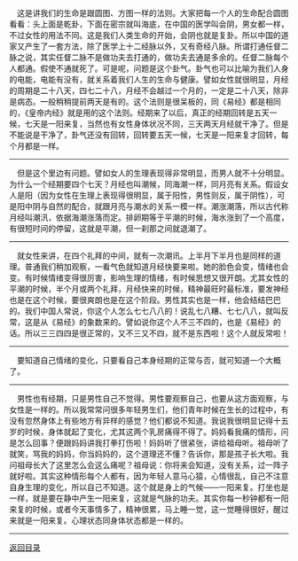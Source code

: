 &emsp;这是讲我们的生命是跟圆图、方图一样的法则。大家把每一个人的生命配合圆图看看：头上面是乾卦，下面在密宗就叫海底，在中国的医学叫会阴，男女都一样，不过女性的用法不同。这是我们人类生命的开始，会阴也就是复卦。所以中国的道家又产生了一套方法，除了医学上十二经脉以外，又有奇经八脉。所谓打通任督二脉之说，其实任督二脉不是做功夫去打通的，做功夫去通是多余的。任督二脉每个人都通。假使不通就死了。可是呢，问题是这个卦气。卦气也可以比喻为我们人身的电能，电能有没有，就关系着我们人生的生命与健康。譬如女性就很明显，月经的周期是二十八天，四七二十八，月经不会越过一个月的，一定是二十八天，除非是病态。一般稍稍提前两天是有的。这个法则是很呆板的，同《易经》都是相同的，《皇帝内经》就是用的这个法则。经期来了以后，真正的经期回转是五天一候，七天是一阳来复，当然也有女性身体状况不同，三天两天月经就干净了。但是不能说是干净了，卦气还没有回转，回转要五天一候，七天是一阳来复才回转，每个月都是一样。
___
&emsp;但是这个里边有问题。譬如女人的生理表现得非常明显，而男人就不十分明显。为什么一个经期要四个七天？月经也叫潮候，同海潮一样，同月亮有关系。假设女人是阳（因为女性在生理上表现得很明显，属于阳性，男性则反，属于阴性），可是阳中阴与自然的配合，就跟月亮与潮水的关系一模一样。潮涨潮落，所以古代称月经叫潮汛，依据海潮涨落而定。排卵期等于平潮的时候，海水涨到了一个高度，有很短时间的停留，这就是平潮，但一刹那之间就退潮了。
___
&emsp;就女性来讲，在四个礼拜的中间，就有一次潮讯。上半月下半月也是同样的道理。普通我们稍加观察，一看气色就知道月经快要来啦。她的脸色会变，情绪也会变。有时候情绪变得很厉害，影响生理的情绪，有时候思想又很开朗。尤其女性的平潮的时候，半个月或两个礼拜，月经快来的时候，精神最旺时最标准，要发神经也是在这个时候，要很爽朗也是在这个阶段。男性其实也是一样，他会结结巴巴的。我们中国人常说，你这个人怎么七七八八的！说乱七八糟、七七八八，就叫反常，这是从《易经》的象数来的。譬如说你这个人不三不四的，也是《易经》的话。所以三三四四是很正常的，又不三又不四，就不是东西啦！这个人就反常啦！
___
&emsp;要知道自己情绪的变化，只要看自己本身经期的正常与否，就可知道一个大概了。
___
&emsp;男性也有经期，只是男性自己不觉得。男性要观察自己，也要从这方面观察，与女性是一样的。所以我常常问很多年轻男生们，他们青年时候在生长的过程中，有没有忽然身体上有些地方有异样的感觉？他们都说不知道。我说我很明显记得十五岁的时候，身体就起了变化，尤其这两个乳房痛得不得了。妈妈看我痛的情形，问是怎么回事？便跟妈妈讲我打拳打伤啦！妈妈听了很紧张，讲给祖母听。祖母听了就笑，骂我的妈妈，你当妈妈的，这个道理还不懂？告诉你，那是孩子长大啦。我问祖母长大了这里怎么会这么痛呢？祖母说：你将来会知道，没有关系，过一阵子就好啦。其实这种情形每个人都有，因为年轻人意马心猿，心情很乱，自己不注意自身生理的变化，所以自己不知道。这个就是身上的气候——一阳来复。打坐也是一样，就是要在静中产生一阳来复，这就是气脉的功夫。其实你每一秒钟都有一阳来复的时候，或者今天事情多了，精神很累，马上睡一觉，这一觉睡得很好，醒过来就是一阳来复。心理状态同身体状态都是一样的。
___
[返回目录](../../../master/README.md#目录)